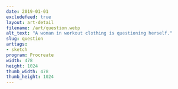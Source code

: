 ```yaml
---
date: 2019-01-01
excludefeed: true
layout: art-detail
filename: /art/question.webp
alt_text: "A woman in workout clothing is questioning herself."
slug: question
arttags:
- sketch
program: Procreate
width: 478
height: 1024
thumb_width: 478
thumb_height: 1024
---
```

